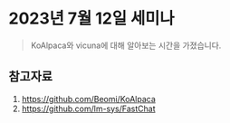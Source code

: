 # 2023년 7월 12일 세미나

> KoAlpaca와 vicuna에 대해 알아보는 시간을 가졌습니다.

## 참고자료
1. https://github.com/Beomi/KoAlpaca
2. https://github.com/lm-sys/FastChat